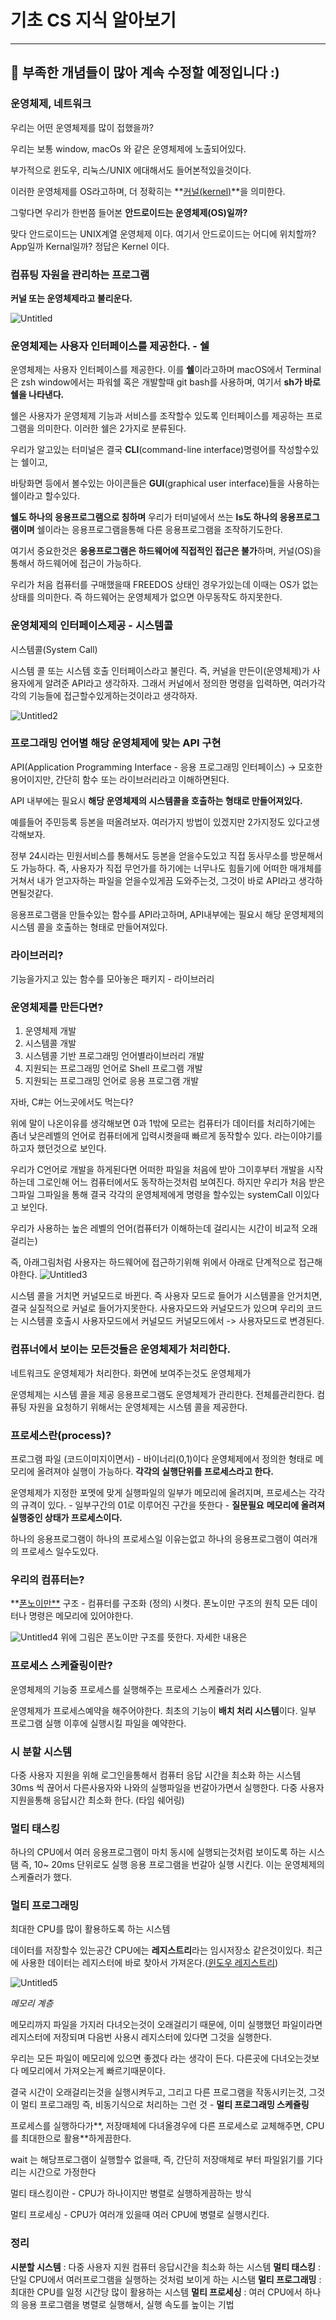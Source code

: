 # 기초 CS 지식 알아보기

---

## 🌱 부족한 개념들이 많아 계속 수정할 예정입니다 :)

### 운영체제, 네트워크

우리는 어떤 운영체제를 많이 접했을까?

우리는 보통 window, macOs 와 같은 운영체제에 노출되어있다.

부가적으로 윈도우, 리눅스/UNIX 에대해서도 들어본적있을것이다.

이러한 운영체제를 OS라고하며, 더 정확히는 **[커널(kernel)](<https://ko.wikipedia.org/wiki/%EC%BB%A4%EB%84%90_(%EC%BB%B4%ED%93%A8%ED%8C%85)>)**을 의미한다.

그렇다면 우리가 한번쯤 들어본 **안드로이드는 운영체제(OS)일까?**

맞다 안드로이드는 UNIX계열 운영체제 이다. 여기서 안드로이드는 어디에 위치할까? App일까 Kernal일까? 정답은 Kernel 이다.

### 컴퓨팅 자원을 관리하는 프로그램

**커널 또는 운영체제라고 불리운다.**

![Untitled](https://user-images.githubusercontent.com/66991380/103287086-f7b45200-4a24-11eb-90a2-f633e2431b79.png)

### 운영체제는 사용자 인터페이스를 제공한다. - 쉘

운영체제는 사용자 인터페이스를 제공한다. 이를 **쉘**이라고하며 macOS에서 Terminal은 zsh window에서는 파워쉘 혹은 개발할때 git bash를 사용하며, 여기서 **sh가 바로 쉘을 나타낸다.**

쉘은 사용자가 운영체제 기능과 서비스를 조작할수 있도록 인터페이스를 제공하는 프로그램을 의미한다. 이러한 쉘은 2가지로 분류된다.

우리가 알고있는 터미널은 결국 **CLI**(command-line interface)명령어를 작성할수있는 쉘이고,

바탕화면 등에서 볼수있는 아이콘들은 **GUI**(graphical user interface)들을 사용하는 쉘이라고 할수있다.

**쉘도 하나의 응용프로그램으로 칭하며** 우리가 터미널에서 쓰는 **ls도 하나의 응용프로그램이며** 쉘이라는 응용프로그램을통해 다른 응용프로그램을 조작하기도한다.

여기서 중요한것은 **응용프로그램은 하드웨어에 직접적인 접근은 불가**하며, 커널(OS)을통해서 하드웨어에 접근이 가능하다.

우리가 처음 컴퓨터를 구매했을때 FREEDOS 상태인 경우가있는데 이때는 OS가 없는 상태를 의미한다. 즉 하드웨어는 운영체제가 없으면 아무동작도 하지못한다.

### 운영체제의 인터페이스제공 - 시스템콜

시스템콜(System Call)

시스템 콜 또는 시스템 호출 인터페이스라고 불린다.
즉, 커널을 만든이(운영체제)가 사용자에게 알려준 API라고 생각하자. 그래서 커널에서 정의한 명령을 입력하면, 여러가각각의 기능들에 접근할수있게하는것이라고 생각하자.

![Untitled2](https://user-images.githubusercontent.com/66991380/103287089-f8e57f00-4a24-11eb-9f5e-7df2a759d6e5.jpg)

### 프로그래밍 언어별 해당 운영체제에 맞는 API 구현

API(Application Programming Interface - 응용 프로그래밍 인터페이스) -> 모호한 용어이지만, 간단히 함수 또는 라이브러리라고 이해하면된다.

API 내부에는 필요시 **해당 운영체제의 시스템콜을 호출하는 형태로 만들어져있다.**

예를들어 주민등록 등본을 떠올려보자. 여러가지 방법이 있겠지만 2가지정도 있다고생각해보자.

정부 24시라는 민원서비스를 통해서도 등본을 얻을수도있고 직접 동사무소를 방문해서도 가능하다.
즉, 사용자가 직접 무언가를 하기에는 너무나도 힘들기에 어떠한 매개체를 거쳐서 내가 얻고자하는 파일을 얻을수있게끔 도와주는것, 그것이 바로 API라고 생각하면될것같다.

응용프로그램을 만들수있는 함수를 API라고하며, API내부에는 필요시 해당 운영체제의 시스템 콜을 호출하는 형태로 만들어져있다.

### 라이브러리?

기능을가지고 있는 함수를 모아놓은 패키지 - 라이브러리

### 운영체제를 만든다면?

1. 운영체제 개발
2. 시스템콜 개발
3. 시스템콜 기반 프로그래밍 언어별라이브러리 개발
4. 지원되는 프로그래밍 언어로 Shell 프로그램 개발
5. 지원되는 프로그래밍 언어로 응용 프로그램 개발

자바, C#는 어느곳에서도 먹는다?

위에 말이 나온이유를 생각해보면 0과 1밖에 모르는 컴퓨터가 데이터를 처리하기에는 좀너 낮은레벨의 언어로 컴퓨터에게 입력시켯을때 빠르게 동작할수 있다. 라는이야기를 하고자 했던것으로 보인다.

우리가 C언어로 개발을 하게된다면 어떠한 파일을 처음에 받아 그이후부터 개발을 시작하는데 그로인해 어느 컴퓨터에서도 동작하는것처럼 보여진다. 하지만 우리가 처음 받은 그파일 그파일을 통해 결국 각각의 운영체제에게 명령을 할수있는 systemCall 이있다고 보인다.

우리가 사용하는 높은 레벨의 언어(컴퓨터가 이해하는데 걸리시는 시간이 비교적 오래걸리는)

즉, 아래그림처럼 사용자는 하드웨어에 접근하기위해 위에서 아래로 단계적으로 접근해야한다.
![Untitled3](https://user-images.githubusercontent.com/66991380/103287090-f97e1580-4a24-11eb-9d1f-2f79f8dc4c3e.jpg)

시스템 콜을 거치면 커널모드로 바뀐다.
즉 사용자 모드로 들어가 시스템콜을 안거치면, 결국 실질적으로 커널로 들어가지못한다.
사용자모드와 커널모드가 있으며 우리의 코드는 시스템콜 호출시 사용자모드에서 커널모드 커널모드에서 -> 사용자모드로 변경된다.

### 컴퓨너에서 보이는 모든것들은 운영체제가 처리한다.

네트워크도 운영체제가 처리한다.
화면에 보여주는것도 운영체제가

운영체제는 시스템 콜을 제공
응용프로그램도 운영체제가 관리한다. 전체를관리한다.
컴퓨팅 자원을 요청하기 위해서는 운영체제는 시스템 콜을 제공한다.

### 프로세스란(process)?

프로그램 파일 (코드이미지이면서) - 바이너리(0,1)이다
운영체제에서 정의한 형태로 메모리에 올려져야 실행이 가능하다.
**각각의 실행단위를 프로세스라고 한다.**

운영체제가 지정한 포멧에 맞게 실행파일의 일부가 메모리에 올려지며, 프로세스는 각각의 규격이 있다. - 일부구간의 01로 이루어진 구간을 뜻한다 - **질문필요**
**메모리에 올려져 실행중인 상태가 프로세스이다.**

하나의 응용프로그램이 하나의 프로세스일 이유는없고
하나의 응용프로그램이 여러개의 프로세스 일수도있다.

### 우리의 컴퓨터는?

**[폰노이만**](https://ko.wikipedia.org/wiki/%EC%A1%B4_%ED%8F%B0_%EB%85%B8%EC%9D%B4%EB%A7%8C) 구조 - 컴퓨터를 구조화 (정의) 시켯다.
폰노이만 구조의 원칙
모든 데이터나 명령은 메모리에 있어야한다.

![Untitled4](https://user-images.githubusercontent.com/66991380/103287092-f97e1580-4a24-11eb-9fc4-f45c59bbdcf0.jpg)
위에 그림은 폰노이만 구조를 뜻한다. 자세한 내용은

### 프로세스 스케쥴링이란?

운영체제의 기능중 프로세스를 실행해주는 프로세스 스케쥴러가 있다.

운영체제가 프로세스예약을 해주어야한다.
최초의 기능이 **배치 처리 시스템**이다. 일부 프로그램 실행 이후에 실행시킬 파일을 예약한다.

### 시 분할 시스템

다중 사용자 지원을 위해 로그인을통해서 컴퓨터 응답 시간을 최소화 하는 시스템
30ms 씩 끊어서 다른사용자와 나와의 실행파일을 번갈아가면서 실행한다.
다중 사용자 지원을통해 응답시간 최소화 한다. (타임 쉐어링)

### 멀티 태스킹

하나의 CPU에서 여러 응용프로그램이 마치 동시에 실행되는것처럼 보이도록 하는 시스탬
즉, 10~ 20ms 단위로도 실행 응용 프로그램을 번갈아 실행 시킨다.
이는 운영체제의 스케쥴러가 했다.

### 멀티 프로그래밍

최대한 CPU를 많이 활용하도록 하는 시스템

데이터를 저장할수 있는공간
CPU에는 **레지스트리**라는 임시저장소 같은것이있다.
최근에 사용한 데이터는 레지스터에 바로 찾아서 가져온다.([윈도우 레지스트리](https://ko.wikipedia.org/wiki/%EC%9C%88%EB%8F%84%EC%9A%B0_%EB%A0%88%EC%A7%80%EC%8A%A4%ED%8A%B8%EB%A6%AC))

![Untitled5](https://user-images.githubusercontent.com/66991380/103287093-fa16ac00-4a24-11eb-8816-34870a0e1f99.jpg)

_메모리 계층_

메모리까지 파일을 가지러 다녀오는것이 오래걸리기 때문에, 이미 실행했던 파일이라면 레지스터에 저장되며 다음번 사용시 레지스터에 있다면 그것을 실행한다.

우리는 모든 파일이 메모리에 있으면 좋겠다 라는 생각이 든다. 다른곳에 다녀오는것보다 메모리에서 가져오는게 빠르기때문이다.

결국 시간이 오래걸리는것을 실행시켜두고, 그리고 다른 프로그램을 작동시키는것, 그것이 멀티 프로그래밍 즉, 비동기식으로 처리하는 그런 것 - **멀티 프로그래밍 스케쥴링**

프로세스를 실행하다가**, 저장매체에 다녀올경우에 다른 프로세스로 교체해주면, CPU를 최대한으로 활용**하게끔한다.

wait 는 해당프로그램이 실행할수 없을때, 즉, 간단히 저장매체로 부터 파일읽기를 기다리는 시간으로 가정한다

멀티 태스킹이란 - CPU가 하나이지만 병렬로 실행하게끔하는 방식

멀티 프로세싱 - CPU가 여러개 있을때 여러 CPU에 병렬로 실행시킨다.

### 정리

**시분할 시스템** : 다중 사용자 지원 컴퓨터 응답시간을 최소화 하는 시스템
**멀티 태스킹** : 단일 CPU에서 여러프로그램을 실행하는 것처럼 보이게 하는 시스탬
**멀티 프로그래밍** : 최대한 CPU를 일정 시간당 많이 활용하는 시스템
**멀티 프로세싱** : 여러 CPU에서 하나의 응용 프로그램을 병렬로 실행해서, 실행 속도를 높이는 기법

